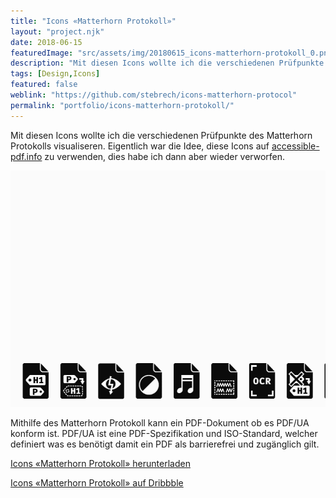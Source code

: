 ```yaml
---
title: "Icons «Matterhorn Protokoll»"
layout: "project.njk"
date: 2018-06-15
featuredImage: "src/assets/img/20180615_icons-matterhorn-protokoll_0.png"
description: "Mit diesen Icons wollte ich die verschiedenen Prüfpunkte des Matterhorn Protokolls visualiseren."
tags: [Design,Icons]
featured: false
weblink: "https://github.com/stebrech/icons-matterhorn-protocol"
permalink: "portfolio/icons-matterhorn-protokoll/"
---
```


Mit diesen Icons wollte ich die verschiedenen Prüfpunkte des Matterhorn Protokolls visualiseren. Eigentlich war die Idee, diese Icons auf [accessible-pdf.info](https://accessible-pdf.info/de/) zu verwenden, dies habe ich dann aber wieder verworfen.

![Icons Matterhorn Protokoll.](src/assets/img/20180615_icons-matterhorn-protokoll_1.gif)

Mithilfe des Matterhorn Protokoll kann ein PDF-Dokument ob es PDF/UA konform ist. PDF/UA ist eine PDF-Spezifikation und ISO-Standard, welcher definiert was es benötigt damit ein PDF als barrierefrei und zugänglich gilt.

[Icons «Matterhorn Protokoll» herunterladen](https://github.com/stebrech/icons-matterhorn-protocol)

[Icons «Matterhorn Protokoll» auf Dribbble](https://dribbble.com/shots/4710628-Icons-Matterhorn-Protocol)

